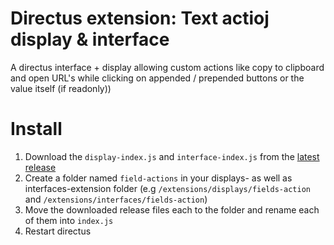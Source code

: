 # Directus extension: Text actioj display & interface
A directus interface + display allowing custom actions like copy to clipboard and open URL's while clicking on appended / prepended buttons or the value itself (if readonly))


# Install
1. Download the `display-index.js` and `interface-index.js` from the [latest release](https://github.com/utomic-media/directus-extension-field-actions/releases)
2. Create a folder named `field-actions` in your displays- as well as interfaces-extension folder (e.g  `/extensions/displays/fields-action` and `/extensions/interfaces/fields-action`)
3. Move the downloaded release files each to the folder and rename each of them into `index.js`
4. Restart directus

